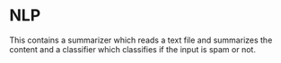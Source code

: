 # NLP
This contains a summarizer which reads a text file and summarizes the content and a classifier which classifies if the input is spam or not.

